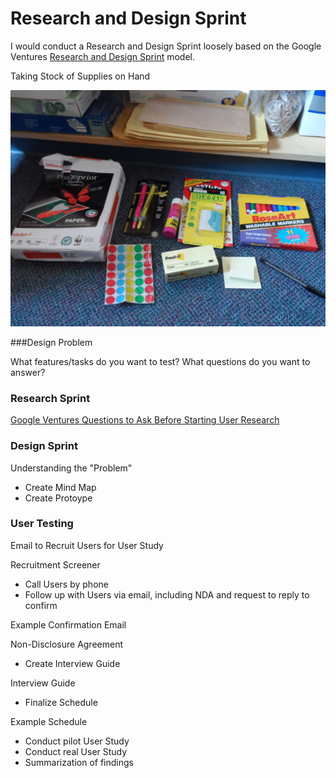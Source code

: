 # Research and Design Sprint

I would conduct a Research and Design Sprint loosely based on the Google Ventures [Research and Design Sprint](http://www.gv.com/sprint) model. 

Taking Stock of Supplies on Hand

![](design-sprint/supply-cabinet.jpg)

###Design Problem

What features/tasks do you want to test? What questions do you want to answer?

### Research Sprint

[Google Ventures Questions to Ask Before Starting User Research](http://www.gv.com/lib/questions-to-ask-before-starting-user-research)

### Design Sprint

Understanding the "Problem"

* Create Mind Map
* Create Protoype

### User Testing

Email to Recruit Users for User Study

Recruitment Screener

* Call Users by phone
* Follow up with Users via email, including NDA and request to reply to confirm

Example Confirmation Email

Non-Disclosure Agreement

* Create Interview Guide

Interview Guide

* Finalize Schedule

Example Schedule

* Conduct pilot User Study
* Conduct real User Study
* Summarization of findings









